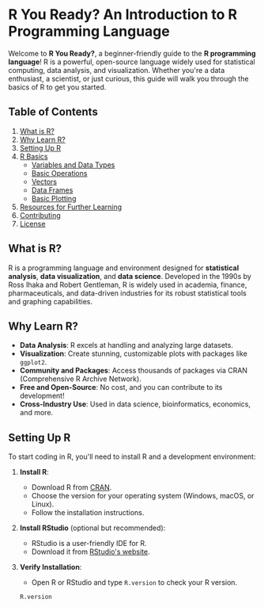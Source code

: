 # R You Ready? An Introduction to R Programming Language

Welcome to **R You Ready?**, a beginner-friendly guide to the **R programming language**! R is a powerful, open-source language widely used for statistical computing, data analysis, and visualization. Whether you're a data enthusiast, a scientist, or just curious, this guide will walk you through the basics of R to get you started.

## Table of Contents
1. [What is R?](#what-is-r)
2. [Why Learn R?](#why-learn-r)
3. [Setting Up R](#setting-up-r)
4. [R Basics](#r-basics)
   - [Variables and Data Types](#variables-and-data-types)
   - [Basic Operations](#basic-operations)
   - [Vectors](#vectors)
   - [Data Frames](#data-frames)
   - [Basic Plotting](#basic-plotting)
5. [Resources for Further Learning](#resources-for-further-learning)
6. [Contributing](#contributing)
7. [License](#license)

## What is R?

R is a programming language and environment designed for **statistical analysis**, **data visualization**, and **data science**. Developed in the 1990s by Ross Ihaka and Robert Gentleman, R is widely used in academia, finance, pharmaceuticals, and data-driven industries for its robust statistical tools and graphing capabilities.

## Why Learn R?

- **Data Analysis**: R excels at handling and analyzing large datasets.
- **Visualization**: Create stunning, customizable plots with packages like `ggplot2`.
- **Community and Packages**: Access thousands of packages via CRAN (Comprehensive R Archive Network).
- **Free and Open-Source**: No cost, and you can contribute to its development!
- **Cross-Industry Use**: Used in data science, bioinformatics, economics, and more.

## Setting Up R

To start coding in R, you'll need to install R and a development environment:

1. **Install R**:
   - Download R from [CRAN](https://cran.r-project.org/).
   - Choose the version for your operating system (Windows, macOS, or Linux).
   - Follow the installation instructions.

2. **Install RStudio** (optional but recommended):
   - RStudio is a user-friendly IDE for R.
   - Download it from [RStudio's website](https://www.rstudio.com/products/rstudio/download/).

3. **Verify Installation**:
   - Open R or RStudio and type `R.version` to check your R version.
   ```R
   R.version
